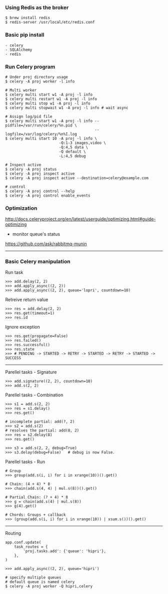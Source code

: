 ### Using Redis as the broker

    $ brew install redis
    $ redis-server /usr/local/etc/redis.conf

### Basic pip install

    - celery
    - SQLAlchemy
    - redis

### Run Celery program

    # Under proj directory usage
    $ celery -A proj worker -l info

    # Multi worker
    $ celery multi start w1 -A proj -l info
    $ celery multi restart w1 -A proj -l info
    $ celery multi stop w1 -A proj -l info
    $ celery multi stopwait w1 -A proj -l info # wait async

    # Assign log/pid file
    $ celery multi start w1 -A proj -l info --pidfile=/var/run/celery/%n.pid \
                                            --logfile=/var/log/celery/%n%I.log
    $ celery multi start 10 -A proj -l info \
                            -Q:1-3 images,video \
                            -Q:4,5 data \
                            -Q default \
                            -L:4,5 debug

    # Inspect active
    $ celery -A proj status
    $ celery -A proj inspect active
    $ celery -A proj inspect active --destination=celery@example.com
    
    # control
    $ celery -A proj control --help
    $ celery -A proj control enable_events


### Optimization

http://docs.celeryproject.org/en/latest/userguide/optimizing.html#guide-optimizing

- monitor queue's status

https://github.com/ask/rabbitmq-munin


---

### Basic Celery manipulation

Run task
```code=python
>>> add.delay(2, 2)
>>> add.apply_async((2, 2))
>>> add.apply_async((2, 2), queue='lopri', countdown=10)
```

Retreive return value
```code=python
>>> res = add.delay(2, 2)
>>> res.get(timeout=1)
>>> res.id
```

Ignore exception
```code=python
>>> res.get(propagate=False)
>>> res.failed()
>>> res.successful()
>>> res.state
>>> # PENDING -> STARTED -> RETRY -> STARTED -> RETRY -> STARTED -> SUCCESS
```

---

Parellel tasks - Signature
```code=python
>>> add.signature((2, 2), countdown=10)
>>> add.s(2, 2)
```

Parellel tasks - Combination
```code=python
>>> s1 = add.s(2, 2)
>>> res = s1.delay()
>>> res.get()

# incomplete partial: add(?, 2)
>>> s2 = add.s(2)
# resolves the partial: add(8, 2)
>>> res = s2.delay(8)
>>> res.get()

>>> s3 = add.s(2, 2, debug=True)
>>> s3.delay(debug=False)   # debug is now False.
```

Parellel tasks - Run
```code=python
# Group
>>> group(add.s(i, i) for i in xrange(10))().get()

# Chain: (4 + 4) * 8
>>> chain(add.s(4, 4) | mul.s(8))().get()

# Partial Chain: (? + 4) * 8
>>> g = chain(add.s(4) | mul.s(8))
>>> g(4).get()

# Chords: Groups + callback
>>> (group(add.s(i, i) for i in xrange(10)) | xsum.s())().get()
```

---

Routing

```code=python
app.conf.update(
    task_routes = {
        'proj.tasks.add': {'queue': 'hipri'},
    },
)

>>> add.apply_async((2, 2), queue='hipri')

# specify multiple queues
# default queue is named celery
$ celery -A proj worker -Q hipri,celery
```
